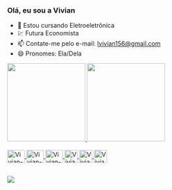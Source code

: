 ### Olá, eu sou a Vivian 

- 🌱 Estou cursando Eletroeletrônica 
-  💹 Futura Economista
- 📫 Contate-me pelo e-mail: lvivian156@gmail.com
- 😄 Pronomes: Ela/Dela


<a href="https://github.com/vivianriva">
  <img height="180em" src="https://github-readme-stats.vercel.app/api?username=vivianriva&show_icons=true&theme=dracula&include_all_commits=true&count_private=true"/>
  <img height="180em" src="https://github-readme-stats.vercel.app/api/top-langs/?username=vivianriva&layout=compact&langs_count=7&theme=dracula"/>
</div>

<div style="display: inline_block"><br>
  
  <img align="center" alt="Vivian-Canvas" height="30" width="40" src="https://cdn.jsdelivr.net/gh/devicons/devicon/icons/canva/canva-original.svg" /> 
   <img align="center" alt="Vivian-android" height="30" width="40" src="https://cdn.jsdelivr.net/gh/devicons/devicon/icons/android/android-original.svg" />
    <img align="center" alt="Vivian-chrome" height="30"
    width="40"src="https://cdn.jsdelivr.net/gh/devicons/devicon/icons/chrome/chrome-original-wordmark.svg" />
    <img align="center" alt="Vivian-github" height="30"
    src="https://cdn.jsdelivr.net/gh/devicons/devicon/icons/github/github-original.svg" />
     <img align="center" alt="Vivian-windows" height="30"
     img src="https://cdn.jsdelivr.net/gh/devicons/devicon/icons/windows8/windows8-original.svg" />
     <img align="center" alt="Vivian-google" height="30"
src="https://cdn.jsdelivr.net/gh/devicons/devicon/icons/google/google-original-wordmark.svg" />
          
  </div>
  
##

 
  <a href = "mailto:lvivian156@gmail.com"><img src="https://img.shields.io/badge/-Gmail-%23333?style=for-the-badge&logo=gmail&logoColor=white" target="_blank"></a>
  

